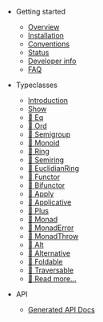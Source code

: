 - Getting started

  - [Overview](Overview.md)
  - [Installation](Installation.md)
  - [Conventions](Conventions.md)
  - [Status](Status.md)
  - [Developer info](Developers.md)
  - [FAQ](FAQ.md)

- Typeclasses

  - [Introduction](typeclasses/Introduction.md)
  - [Show](typeclasses/Show.md)
  - [:construction: Eq](typeclasses/Eq.md)
  - [:construction: Ord](typeclasses/Ord.md)
  - [:construction: Semigroup](typeclasses/Semigroup.md)
  - [:construction: Monoid](typeclasses/Monoid.md)
  - [:construction: Ring](typeclasses/Ring.md)
  - [:construction: Semiring](typeclasses/Semiring.md)
  - [:construction: EuclidianRing](typeclasses/EuclidianRing.md)
  - [:construction: Functor](typeclasses/Functor.md)
  - [:construction: Bifunctor](typeclasses/Bifunctor.md)
  - [:construction: Apply](typeclasses/Apply.md)
  - [:construction: Applicative](typeclasses/Applicative.md)
  - [:construction: Plus](typeclasses/Plus.md)
  - [:construction: Monad](typeclasses/Monad.md)
  - [:construction: MonadError](typeclasses/MonadError.md)
  - [:construction: MonadThrow](typeclasses/MonadThrow.md)
  - [:construction: Alt](typeclasses/Alt.md)
  - [:construction: Alternative](typeclasses/Alternative.md)
  - [:construction: Foldable](typeclasses/Foldable.md)
  - [:construction: Traversable](typeclasses/Traversable.md)
  - [:construction: Read more...](typeclasses/ReadMore.md)

- API

  - [Generated API Docs](docs/api/index.html)
